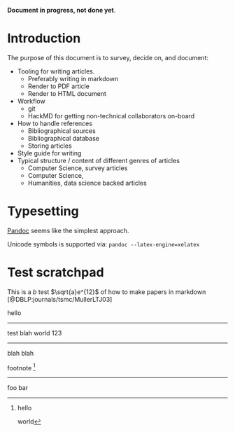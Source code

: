 **Document in progress, not done yet**.

# Introduction

The purpose of this document is to survey, decide on, and document:

- Tooling for writing articles.
    - Preferably writing in markdown
    - Render to PDF article
    - Render to HTML document
- Workflow
    - git 
    - HackMD for getting non-technical collaborators on-board
- How to handle references
    - Bibliographical sources
    - Bibliographical database
    - Storing articles
- Style guide for writing
- Typical structure / content of different genres of articles
    - Computer Science, survey articles
    - Computer Science, 
    - Humanities, data science backed articles


# Typesetting

[Pandoc](http://pandoc.org) seems like the simplest approach.

Unicode symbols is supported via: `pandoc --latex-engine=xelatex`

# Test scratchpad


This is a $b$ test $\sqrt{a}e^{12}$ of how to make papers in markdown [@DBLP:journals/tsmc/MullerLTJ03]

<!--comments are hidden-->

hello

-------- -----
test     blah
world    123
-------- -----


blah blah


footnote [^notename]

[^notename]: hello

    world

---

foo bar

